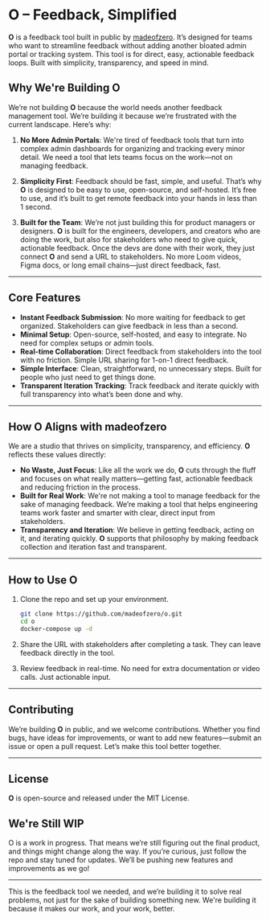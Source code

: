 # O – Feedback, Simplified

**O** is a feedback tool built in public by [madeofzero](https://madeofzero.com). It’s designed for teams who want to streamline feedback without adding another bloated admin portal or tracking system. This tool is for direct, easy, actionable feedback loops. Built with simplicity, transparency, and speed in mind.

## **Why We're Building O**  

We’re not building **O** because the world needs another feedback management tool. We’re building it because we’re frustrated with the current landscape. Here’s why:

1. **No More Admin Portals**: We're tired of feedback tools that turn into complex admin dashboards for organizing and tracking every minor detail. We need a tool that lets teams focus on the work—not on managing feedback.

2. **Simplicity First**: Feedback should be fast, simple, and useful. That’s why **O** is designed to be easy to use, open-source, and self-hosted. It’s free to use, and it’s built to get remote feedback into your hands in less than 1 second.

3. **Built for the Team**: We’re not just building this for product managers or designers. **O** is built for the engineers, developers, and creators who are doing the work, but also for stakeholders who need to give quick, actionable feedback. Once the devs are done with their work, they just connect **O** and send a URL to stakeholders. No more Loom videos, Figma docs, or long email chains—just direct feedback, fast.

---

## **Core Features**  

- **Instant Feedback Submission**: No more waiting for feedback to get organized. Stakeholders can give feedback in less than a second.
- **Minimal Setup**: Open-source, self-hosted, and easy to integrate. No need for complex setups or admin tools.
- **Real-time Collaboration**: Direct feedback from stakeholders into the tool with no friction. Simple URL sharing for 1-on-1 direct feedback.
- **Simple Interface**: Clean, straightforward, no unnecessary steps. Built for people who just need to get things done.
- **Transparent Iteration Tracking**: Track feedback and iterate quickly with full transparency into what’s been done and why.

---

## **How O Aligns with madeofzero**  

We are a studio that thrives on simplicity, transparency, and efficiency. **O** reflects these values directly:

- **No Waste, Just Focus**: Like all the work we do, **O** cuts through the fluff and focuses on what really matters—getting fast, actionable feedback and reducing friction in the process.  
- **Built for Real Work**: We're not making a tool to manage feedback for the sake of managing feedback. We’re making a tool that helps engineering teams work faster and smarter with clear, direct input from stakeholders.  
- **Transparency and Iteration**: We believe in getting feedback, acting on it, and iterating quickly. **O** supports that philosophy by making feedback collection and iteration fast and transparent.

---

## **How to Use O**

1. Clone the repo and set up your environment.
   ```bash
   git clone https://github.com/madeofzero/o.git  
   cd o  
   docker-compose up -d  
   ```

2. Share the URL with stakeholders after completing a task. They can leave feedback directly in the tool.

3. Review feedback in real-time. No need for extra documentation or video calls. Just actionable input.

---

## **Contributing**

We’re building **O** in public, and we welcome contributions. Whether you find bugs, have ideas for improvements, or want to add new features—submit an issue or open a pull request. Let’s make this tool better together.

---

## **License**

**O** is open-source and released under the MIT License.


## **We're Still WIP**
O is a work in progress. That means we’re still figuring out the final product, and things might change along the way. If you’re curious, just follow the repo and stay tuned for updates. We’ll be pushing new features and improvements as we go!



---

This is the feedback tool we needed, and we’re building it to solve real problems, not just for the sake of building something new. We're building it because it makes our work, and your work, better.
